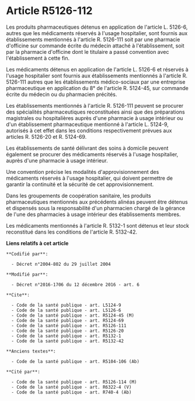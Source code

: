# Article R5126-112

Les produits pharmaceutiques détenus en application de l'article L. 5126-6, autres que les médicaments réservés à l'usage
hospitalier, sont fournis aux établissements mentionnés à l'article R. 5126-111 soit par une pharmacie d'officine sur
commande écrite du médecin attaché à l'établissement, soit par la pharmacie d'officine dont le titulaire a passé convention
avec l'établissement à cette fin. 

Les médicaments détenus en application de l'article L. 5126-6 et réservés à l'usage hospitalier sont fournis aux
établissements mentionnés à l'article R. 5126-111 autres que les établissements médico-sociaux par une entreprise
pharmaceutique en application du 8° de l'article R. 5124-45, sur commande écrite du médecin ou du pharmacien précités. 

Les établissements mentionnés à l'article R. 5126-111 peuvent se procurer des spécialités pharmaceutiques reconstituées ainsi
que des préparations magistrales ou hospitalières auprès d'une pharmacie à usage intérieur ou d'un établissement
pharmaceutique mentionné à l'article L. 5124-9, autorisés à cet effet dans les conditions respectivement prévues aux articles
R. 5126-20 et R. 5124-69. 

Les établissements de santé délivrant des soins à domicile peuvent également se procurer des médicaments réservés à l'usage
hospitalier, auprès d'une pharmacie à usage intérieur. 

Une convention précise les modalités d'approvisionnement des médicaments réservés à l'usage hospitalier, qui doivent
permettre de garantir la continuité et la sécurité de cet approvisionnement. 

Dans les groupements de coopération sanitaire, les produits pharmaceutiques mentionnés aux précédents alinéas peuvent être
détenus et dispensés sous la responsabilité d'un pharmacien chargé de la gérance de l'une des pharmacies à usage intérieur
des établissements membres. 

Les médicaments mentionnés à l'article R. 5132-1 sont détenus et leur stock reconstitué dans les conditions de l'article R.
5132-42.

**Liens relatifs à cet article**

	**Codifié par**:

	  - Décret n°2004-802 du 29 juillet 2004

	**Modifié par**:

	  - Décret n°2016-1706 du 12 décembre 2016 - art. 6

	**Cite**:

	  - Code de la santé publique - art. L5124-9
	  - Code de la santé publique - art. L5126-6
	  - Code de la santé publique - art. R5124-45 (M)
	  - Code de la santé publique - art. R5124-69
	  - Code de la santé publique - art. R5126-111
	  - Code de la santé publique - art. R5126-20
	  - Code de la santé publique - art. R5132-1
	  - Code de la santé publique - art. R5132-42

	**Anciens textes**:

	  - Code de la santé publique - art. R5104-106 (Ab)

	**Cité par**:

	  - Code de la santé publique - art. R5126-114 (M)
	  - Code de la santé publique - art. R6322-4 (V)
	  - Code de la santé publique - art. R740-4 (Ab)

